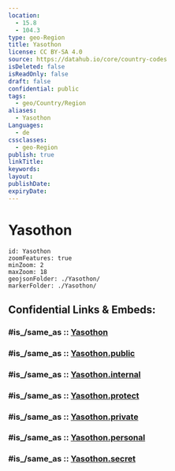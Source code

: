 ```yaml
---
location:
  - 15.8
  - 104.3
type: geo-Region
title: Yasothon
license: CC BY-SA 4.0
source: https://datahub.io/core/country-codes
isDeleted: false
isReadOnly: false
draft: false
confidential: public
tags:
  - geo/Country/Region
aliases:
  - Yasothon
Languages:
  - de
cssclasses:
  - geo-Region
publish: true
linkTitle:
keywords:
layout:
publishDate:
expiryDate:
---
```


# Yasothon

```leaflet
id: Yasothon
zoomFeatures: true 
minZoom: 2 
maxZoom: 18
geojsonFolder: ./Yasothon/
markerFolder: ./Yasothon/
```


## Confidential Links & Embeds: 

### #is_/same_as :: [Yasothon](/_Standards/Earth/Continent/Asia/Asia~South~East/Thailand/Provinces~Thailand/Yasothon.md) 

### #is_/same_as :: [Yasothon.public](/_public/Earth/Continent/Asia/Asia~South~East/Thailand/Provinces~Thailand/Yasothon.public.md) 

### #is_/same_as :: [Yasothon.internal](/_internal/Earth/Continent/Asia/Asia~South~East/Thailand/Provinces~Thailand/Yasothon.internal.md) 

### #is_/same_as :: [Yasothon.protect](/_protect/Earth/Continent/Asia/Asia~South~East/Thailand/Provinces~Thailand/Yasothon.protect.md) 

### #is_/same_as :: [Yasothon.private](/_private/Earth/Continent/Asia/Asia~South~East/Thailand/Provinces~Thailand/Yasothon.private.md) 

### #is_/same_as :: [Yasothon.personal](/_personal/Earth/Continent/Asia/Asia~South~East/Thailand/Provinces~Thailand/Yasothon.personal.md) 

### #is_/same_as :: [Yasothon.secret](/_secret/Earth/Continent/Asia/Asia~South~East/Thailand/Provinces~Thailand/Yasothon.secret.md)

